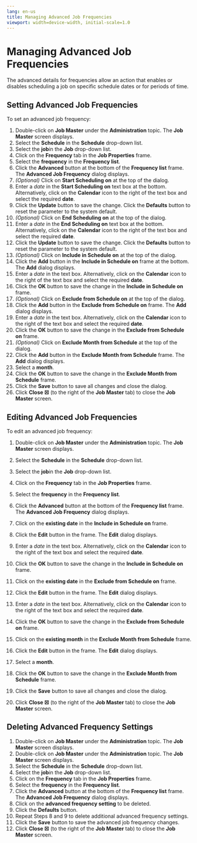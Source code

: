 ```yaml
---
lang: en-us
title: Managing Advanced Job Frequencies
viewport: width=device-width, initial-scale=1.0
---
```


# Managing Advanced Job Frequencies

The advanced details for frequencies allow an action that enables or
disables scheduling a job on specific schedule dates or for periods of
time.

## Setting Advanced Job Frequencies

To set an advanced job frequency:

1. Double-click on **Job Master** under the **Administration** topic.
    The **Job Master** screen displays.
2. Select the **Schedule** in the **Schedule** drop-down list.
3. Select the **job**in the **Job** drop-down list.
4. Click on the **Frequency** tab in the **Job Properties** frame.
5. Select the **frequency** in the **Frequency list**.
6. Click the **Advanced** button at the bottom of the **Frequency
    list** frame. The **Advanced Job Frequency** dialog displays.
7. *(Optional)* Click on **Start Scheduling on** at the
    top of the dialog.
8. Enter a *date* in the **Start Scheduling on** text box at the
    bottom. Alternatively, click on the **Calendar** icon to the right
    of the text box and select the required **date**.
9. Click the **Update** button to save the change. Click the
    **Defaults** button to reset the parameter to the system default.
10. *(Optional)* Click on **End Scheduling on** at the
    top of the dialog.
11. Enter a *date* in the **End Scheduling on** text box at the bottom.
    Alternatively, click on the **Calendar** icon to the right of the
    text box and select the required **date**.
12. Click the **Update** button to save the change. Click the
    **Defaults** button to reset the parameter to the system default.
13. *(Optional)* Click on **Include in Schedule on** at
    the top of the dialog.
14. Click the **Add** button in the **Include in Schedule on** frame at
    the bottom. The **Add** dialog displays.
15. Enter a *date* in the text box. Alternatively, click on the
    **Calendar** icon to the right of the text box and select the
    required **date**.
16. Click the **OK** button to save the change in the **Include in
    Schedule on** frame.
17. *(Optional)* Click on **Exclude from Schedule on**
    at the top of the dialog.
18. Click the **Add** button in the **Exclude from Schedule on** frame.
    The **Add** dialog displays.
19. Enter a *date* in the text box. Alternatively, click on the
    **Calendar** icon to the right of the text box and select the
    required **date**.
20. Click the **OK** button to save the change in the **Exclude from
    Schedule on** frame.
21. *(Optional)* Click on **Exclude Month from
    Schedule** at the top of the dialog.
22. Click the **Add** button in the **Exclude Month from Schedule**
    frame. The **Add** dialog displays.
23. Select a **month**.
24. Click the **OK** button to save the change in the **Exclude Month
    from Schedule** frame.
25. Click the **Save** button to save all changes and close the dialog.
26. Click **Close ☒** (to the right of the **Job Master** tab) to close
    the **Job Master** screen.

## Editing Advanced Job Frequencies

To edit an advanced job frequency:

1. Double-click on **Job Master** under the **Administration** topic.
    The **Job Master** screen displays.

2. Select the **Schedule** in the **Schedule** drop-down list.

3. Select the **job**in the **Job** drop-down list.

4. Click on the **Frequency** tab in the **Job Properties** frame.

5. Select the **frequency** in the **Frequency list**.

6. Click the **Advanced** button at the bottom of the **Frequency
    list** frame. The **Advanced Job Frequency** dialog displays.

7. Click on the **existing date** in the **Include in Schedule on**
    frame.

8. Click the **Edit** button in the frame. The **Edit** dialog
    displays.

9. Enter a *date* in the text box. Alternatively, click on the
    **Calendar** icon to the right of the text box and select the
    required **date**.

10. Click the **OK** button to save the change in the **Include in
    Schedule on** frame.

11. Click on the **existing date** in the **Exclude from Schedule on**
    frame.

12. Click the **Edit** button in the frame. The **Edit** dialog
    displays.

13. Enter a *date* in the text box. Alternatively, click on the
    **Calendar** icon to the right of the text box and select the
    required **date**.

14. Click the **OK** button to save the change in the **Exclude from
    Schedule on** frame.

15. Click on the **existing month** in the **Exclude Month from
    Schedule** frame.

16. Click the **Edit** button in the frame. The **Edit** dialog
    displays.

17. Select a **month**.

18. Click the **OK** button to save the change in the **Exclude Month
    from Schedule** frame.

19. Click the **Save** button to save all changes and close the dialog.

20. Click **Close ☒** (to the right of the **Job Master** tab) to close
    the **Job Master** screen.

## Deleting Advanced Frequency Settings

1. Double-click on **Job Master** under the **Administration** topic.
    The **Job Master** screen displays.
2. Double-click on **Job Master** under the **Administration** topic.
    The **Job Master** screen displays.
3. Select the **Schedule** in the **Schedule** drop-down list.
4. Select the **job**in the **Job** drop-down list.
5. Click on the **Frequency** tab in the **Job Properties** frame.
6. Select the **frequency** in the **Frequency list**.
7. Click the **Advanced** button at the bottom of the **Frequency
    list** frame. The **Advanced Job Frequency** dialog displays.
8. Click on the **advanced frequency setting** to be deleted.
9. Click the **Defaults** button.
10. Repeat Steps 8 and 9 to delete additional advanced frequency
    settings.
11. Click the **Save** button to save the advanced job frequency
    changes.
12. Click **Close ☒** (to the right of the **Job Master** tab) to close
    the **Job Master** screen.
